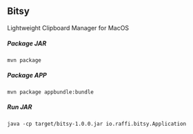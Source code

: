 ## Bitsy
Lightweight Clipboard Manager for MacOS

##### Package JAR
```
mvn package
```

##### Package APP
```
mvn package appbundle:bundle
```

##### Run JAR
```
java -cp target/bitsy-1.0.0.jar io.raffi.bitsy.Application
```
